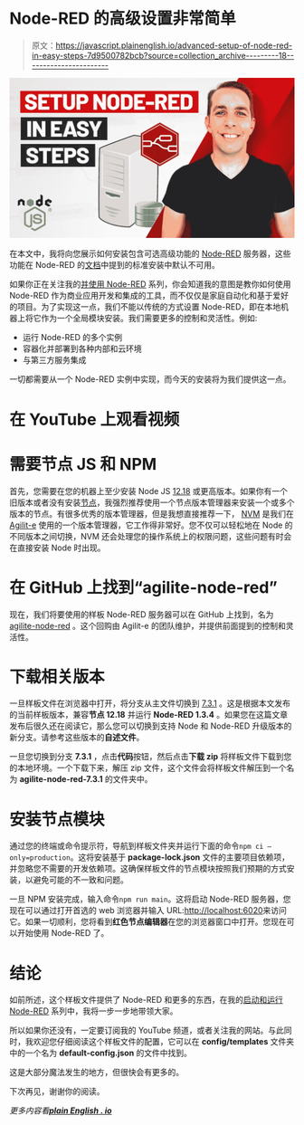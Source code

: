 # Node-RED 的高级设置非常简单

> 原文：<https://javascript.plainenglish.io/advanced-setup-of-node-red-in-easy-steps-7d9500782bcb?source=collection_archive---------18----------------------->

![](img/7ab031dda22fb11a3e41217ba2cbf9ff.png)

在本文中，我将向您展示如何安装包含可选高级功能的 [Node-RED](https://nodered.org) 服务器，这些功能在 Node-RED 的[文档](https://nodered.org/docs/getting-started/)中提到的标准安装中默认不可用。

如果你正在关注我的[并使用 Node-RED](https://www.youtube.com/playlist?list=PLISqeoHsXJYBriF8VE_CrDvNGURq2c2m6) 系列，你会知道我的意图是教你如何使用 Node-RED 作为商业应用开发和集成的工具，而不仅仅是家庭自动化和基于爱好的项目。为了实现这一点，我们不能以传统的方式设置 Node-RED，即在本地机器上将它作为一个全局模块安装。我们需要更多的控制和灵活性。例如:

*   运行 Node-RED 的多个实例
*   容器化并部署到各种内部和云环境
*   与第三方服务集成

一切都需要从一个 Node-RED 实例中实现，而今天的安装将为我们提供这一点。

# 在 YouTube 上观看视频

# 需要节点 JS 和 NPM

首先，您需要在您的机器上至少安装 Node JS [12.18](https://nodejs.org/download/release/v12.18.4/) 或更高版本。如果你有一个旧版本或者没有安装[节点](https://nodejs.org/en/)，我强烈推荐使用一个节点版本管理器来安装一个或多个版本的节点。有很多优秀的版本管理器，但是我想直接推荐一下， [NVM](https://github.com/nvm-sh/nvm) 是我们在 [Agilit-e](https://agilite.io) 使用的一个版本管理器，它工作得非常好。您不仅可以轻松地在 Node 的不同版本之间切换，NVM 还会处理您的操作系统上的权限问题，这些问题有时会在直接安装 Node 时出现。

# 在 GitHub 上找到“agilite-node-red”

现在，我们将要使用的样板 Node-RED 服务器可以在 GitHub 上找到，名为 [agilite-node-red](https://github.com/agilitehub/agilite-node-red) 。这个回购由 Agilit-e 的团队维护，并提供前面提到的控制和灵活性。

# 下载相关版本

一旦样板文件在浏览器中打开，将分支从主文件切换到 [7.3.1](https://github.com/agilitehub/agilite-node-red/tree/7.3.1) 。这是根据本文发布的当前样板版本，兼容**节点 12.18** 并运行 **Node-RED 1.3.4** 。如果您在这篇文章发布后很久还在阅读它，那么您可以切换到支持 Node 和 Node-RED 升级版本的新分支。请参考这些版本的**自述文件**。

一旦您切换到分支 **7.3.1** ，点击**代码**按钮，然后点击**下载 zip** 将样板文件下载到您的本地环境。一个下载下来，解压 zip 文件，这个文件会将样板文件解压到一个名为 **agilite-node-red-7.3.1** 的文件夹中。

# 安装节点模块

通过您的终端或命令提示符，导航到样板文件夹并运行下面的命令`npm ci — only=production`。这将安装基于 **package-lock.json** 文件的主要项目依赖项，并忽略您不需要的开发依赖项。这确保样板文件的节点模块按照我们预期的方式安装，以避免可能的不一致和问题。

一旦 NPM 安装完成，输入命令`npm run main`。这将启动 Node-RED 服务器，您现在可以通过打开首选的 web 浏览器并输入 URL:[http://localhost:6020](http://localhost:6020)来访问它。如果一切顺利，您将看到**红色节点编辑器**在您的浏览器窗口中打开。您现在可以开始使用 Node-RED 了。

# 结论

如前所述，这个样板文件提供了 Node-RED 和更多的东西，在我的[启动和运行 Node-RED](https://www.youtube.com/playlist?list=PLISqeoHsXJYBriF8VE_CrDvNGURq2c2m6) 系列中，我将一步一步地带领大家。

所以如果你还没有，一定要订阅我的 YouTube 频道，或者关注我的网站。与此同时，我欢迎您仔细阅读这个样板文件的配置，它可以在 **config/templates** 文件夹中的一个名为 **default-config.json** 的文件中找到。

这是大部分魔法发生的地方，但很快会有更多的。

下次再见，谢谢你的阅读。

*更多内容看*[***plain English . io***](http://plainenglish.io)